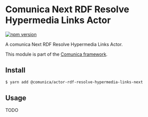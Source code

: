 # Comunica Next RDF Resolve Hypermedia Links Actor

[![npm version](https://badge.fury.io/js/%40comunica%2Factor-rdf-resolve-hypermedia-links-next.svg)](https://www.npmjs.com/package/@comunica/actor-rdf-resolve-hypermedia-links-next)

A comunica Next RDF Resolve Hypermedia Links Actor.

This module is part of the [Comunica framework](https://github.com/comunica/comunica).

## Install

```bash
$ yarn add @comunica/actor-rdf-resolve-hypermedia-links-next
```

## Usage

TODO
